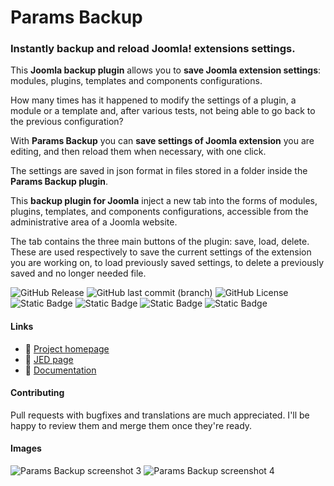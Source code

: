 # Params Backup
### Instantly backup and reload Joomla! extensions settings.

This **Joomla backup plugin** allows you to **save Joomla extension settings**: modules, plugins, templates and components configurations.

How many times has it happened to modify the settings of a plugin, a module or a template and, after various tests, not being able to go back to the previous configuration?

With **Params Backup** you can **save settings of Joomla extension** you are editing, and then reload them when necessary, with one click.

The settings are saved in json format in files stored in a folder inside the **Params Backup plugin**.

This **backup plugin for Joomla** inject a new tab into the forms of modules, plugins, templates, and components configurations, accessible from the administrative area of a Joomla website.

The tab contains the three main buttons of the plugin: save, load, delete. These are used respectively to save the current settings of the extension you are working on, to load previously saved settings, to delete a previously saved and no longer needed file.

![GitHub Release](https://img.shields.io/github/v/release/gregorionuti/Joomla-Params-Backup)
![GitHub last commit (branch)](https://img.shields.io/github/last-commit/gregorionuti/Joomla-Params-Backup/main)
![GitHub License](https://img.shields.io/github/license/gregorionuti/Joomla-Params-Backup)
![Static Badge](https://img.shields.io/badge/joomla-cadetblue?label=platform)
![Static Badge](https://img.shields.io/badge/3.10%2B%20%7C%204.0%2B-blue?logo=joomla&logoColor=white&label=joomla)
![Static Badge](https://img.shields.io/badge/plugin-darkviolet?logo=joomla&logoColor=white&label=type)
![Static Badge](https://img.shields.io/badge/7.0%2B%20%7C%208.0%2B-purple?logo=php&logoColor=white&label=php)

#### Links
- :link: [Project homepage](https://www.digigreg.com/en/products/joomla-plugins/params-backup.html)
- :link: [JED page](https://extensions.joomla.org/extension/params-backup/)
- :book: [Documentation](https://www.digigreg.com/en/wiki/params-backup.html)

#### Contributing
Pull requests with bugfixes and translations are much appreciated. I'll be happy to review them and merge them once they're ready.

#### Images
![Params Backup screenshot 3](https://www.digigreg.com/images/products/params-backup/3-params-backup-save-component-settings.jpg)
![Params Backup screenshot 4](https://www.digigreg.com/images/products/params-backup/4-params-backup-save-module-settings.jpg)
